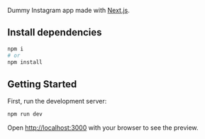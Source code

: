 Dummy Instagram app made with [Next.js](https://nextjs.org/).

## Install dependencies 

```bash
npm i
# or
npm install
```

## Getting Started

First, run the development server:

```bash
npm run dev
```

Open [http://localhost:3000](http://localhost:3000) with your browser to see the preview.

